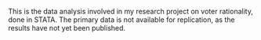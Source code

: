 This is the data analysis involved in my research project on voter rationality, done in STATA. The primary data is not available for replication, as the results have not yet been published. 
